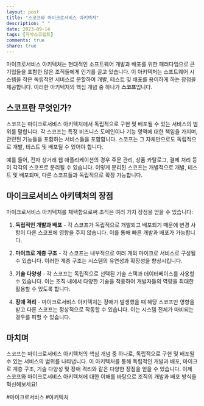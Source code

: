 ```yaml
---
layout: post
title: "스코프와 마이크로서비스 아키텍처"
description: " "
date: 2023-09-14
tags: [자바스크립트]
comments: true
share: true
---
```


마이크로서비스 아키텍처는 현대적인 소프트웨어 개발과 배포를 위한 패러다임으로 큰 기업들을 포함한 많은 조직들에게 인기를 끌고 있습니다. 이 아키텍처는 소프트웨어 시스템을 작은 독립적인 서비스로 분할하여 개발, 테스트 및 배포를 용이하게 하는 장점을 제공합니다. 이러한 아키텍처의 핵심 개념 중 하나가 **스코프**입니다.

## 스코프란 무엇인가?

스코프는 마이크로서비스 아키텍처에서 독립적으로 구현 및 배포될 수 있는 서비스의 범위를 말합니다. 각 스코프는 특정 비즈니스 도메인이나 기능 영역에 대한 책임을 가지며, 관련된 기능들을 포함하는 서비스들을 포함합니다. 스코프는 그 자체만으로도 독립적으로 개발, 테스트 및 배포될 수 있어야 합니다.

예를 들어, 전자 상거래 웹 애플리케이션의 경우 주문 관리, 상품 카탈로그, 결제 처리 등이 각각의 스코프로 분리될 수 있습니다. 이렇게 분리된 스코프는 개별적으로 개발, 테스트 및 배포되며, 다른 스코프들과 독립적으로 확장 가능합니다.

## 마이크로서비스 아키텍처의 장점

마이크로서비스 아키텍처를 채택함으로써 조직은 여러 가지 장점을 얻을 수 있습니다:

1. **독립적인 개발과 배포** - 각 스코프가 독립적으로 개발되고 배포되기 때문에 변경 사항이 다른 스코프에 영향을 주지 않습니다. 이를 통해 빠른 개발과 배포가 가능합니다.

2. **마이크로 계층 구조** - 각 스코프는 내부적으로 여러 개의 마이크로 서비스로 구성될 수 있습니다. 이러한 계층 구조는 시스템의 유연성과 확장성을 향상시킵니다.

3. **기술 다양성** - 각 스코프는 독립적으로 선택된 기술 스택과 데이터베이스를 사용할 수 있습니다. 이는 조직 내에서 다양한 기술을 적용하여 개발자들의 역량을 최대한 활용할 수 있도록 합니다.

4. **장애 격리** - 마이크로서비스 아키텍처는 장애가 발생했을 때 해당 스코프만 영향을 받고 다른 스코프는 정상적으로 작동할 수 있습니다. 이는 시스템 전체가 마비되는 경우를 피할 수 있습니다.

## 마치며

스코프는 마이크로서비스 아키텍처의 핵심 개념 중 하나로, 독립적으로 구현 및 배포될 수 있는 서비스의 범위를 나타냅니다. 이 아키텍처를 통해 독립적인 개발과 배포, 마이크로 계층 구조, 기술 다양성 및 장애 격리와 같은 다양한 장점을 얻을 수 있습니다. 이제 스코프와 마이크로서비스 아키텍처에 대한 이해를 바탕으로 조직의 개발과 배포 방식을 혁신해보세요!

#마이크로서비스 #아키텍처